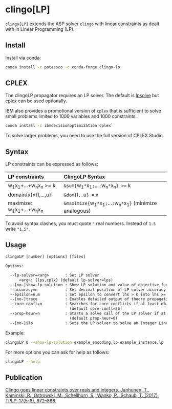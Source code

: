 # clingo[LP]  

`clingo[LP]` extends the ASP solver `clingo` with linear constraints as dealt with in Linear Programming (LP).

## Install

Install via conda:

```sh
conda install -c potassco -c conda-forge clingo-lp
```

## CPLEX

The clingoLP propagator requires an LP solver.
The default is [lpsolve](https://sourceforge.net/projects/lpsolve/) but [cplex](https://www.ibm.com/support/knowledgecenter/SSSA5P_12.7.0/ilog.odms.cplex.help/CPLEX/GettingStarted/topics/set_up/Python_setup.html) can be used optionally.

IBM also provides a promotional version of `cplex` that is sufficient to solve small problems limited to 1000 variables and 1000 constraints.

```sh
conda install -c ibmdecisionoptimization cplex`
```

To solve larger problems, you need to use the full version of CPLEX Studio.

## Syntax

LP constraints can be expressed as follows:

| LP constraints                                                      | ClingoLP Syntax                                                                                         |
| :------------------------------------------------------------------ | :------------------------------------------------------------------------------------------------------ |
| w<sub>1</sub>x<sub>1</sub>+...+w<sub>n</sub>x<sub>n</sub> >= k      | `&sum{`w<sub>1</sub>`*`x<sub>1</sub>`;`...`;`w<sub>n</sub>`*`x<sub>n</sub>`} >=` k                      |
| domain(x)={l,...,u}                                                 | `&dom{`l`..`u`} =` x                                                                                    |
| maximize: w<sub>1</sub>x<sub>1</sub>+...+w<sub>n</sub>x<sub>n</sub> | `&maximize{`w<sub>1</sub>`*`x<sub>1</sub>`;`...`;`w<sub>n</sub>`*`x<sub>1</sub>`}` (minimize analogous) |

To avoid syntax clashes, you must quote `"` real numbers. Instead of `1.5` write `"1.5"`.

## Usage

```txt
clingoLP [number] [options] [files]

Options:

  --lp-solver=<arg>       : Set LP solver
      <arg>: {lps,cplx} (default lp-solver=lps)
  --[no-]show-lp-solution : Show LP solution and value of objective function
  --accuracy=n            : Set decimal position of LP solver accuracy (default accuracy=3)
  --epsilon=n,m           : Set epsilon to convert lhs > k into lhs >= k+n*10^-m (default epsilon=1,3)
  --[no-]trace            : Enables detailed output of theory propagation
  --core-confl=n          : Searches for core conflicts if at least n% of the theory atoms are decided
                            (default core-confl=20)
  --prop-heur=n           : Starts a solve call of the LP solver if at least n% of the theory atoms are decided
                            (default prop-heur=0)
  --[no-]ilp              : Sets the LP solver to solve an Integer Linear Programming (ILP) problem
```

Example:

```sh
clingoLP 0 --show-lp-solution example_encoding.lp example_instance.lp
```

For more options you can ask for help as follows:

```sh
clingoLP --help
```
  
## Publication

[Clingo goes linear constraints over reals and integers, Janhunen, T., Kaminski, R., Ostrowski, M., Schellhorn, S., Wanko, P., Schaub, T. (2017),  TPLP, 17(5-6), 872–888.](https://www.cs.uni-potsdam.de/wv/publications/DBLP_journals/tplp/JanhunenKOSWS17.pdf)
